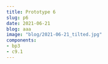 ```yaml
---
title: Prototype 6
slug: p6
date: 2021-06-21
blog: aaa
image: "blog/2021-06-21_tilted.jpg"
components:
- bp3
- c9.1
---
```

